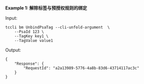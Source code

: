 **Example 1: 解除标签与预授权规则的绑定**



Input: 

```
tccli bm UnbindPsaTag --cli-unfold-argument  \
    --PsaId 123 \
    --TagKey key1 \
    --TagValue value1
```

Output: 
```
{
    "Response": {
        "RequestId": "a2a13989-5776-4a8b-83d6-43714117ac3c"
    }
}
```

